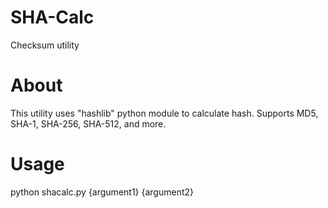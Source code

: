 # SHA-Calc
Checksum utility
# About
This utility uses "hashlib" python module to calculate hash.
Supports MD5, SHA-1, SHA-256, SHA-512, and more.
# Usage
python shacalc.py {argument1} {argument2}

